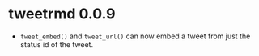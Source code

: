 # tweetrmd 0.0.9

* `tweet_embed()` and `tweet_url()` can now embed a tweet from just the status
  id of the tweet.
